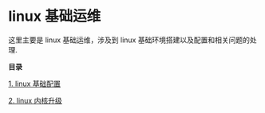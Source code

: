 # linux 基础运维

这里主要是 linux 基础运维，涉及到 linux 基础环境搭建以及配置和相关问题的处理.

**目录**

[1. linux 基础配置](linux/linux_base_config.md)

[2. linux 内核升级](linux/linux_kernel_upgrade.md)
